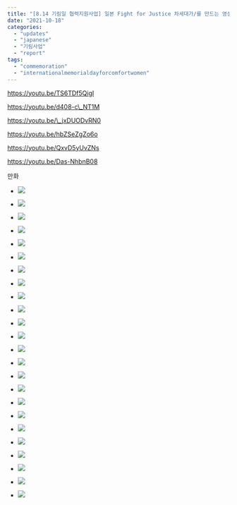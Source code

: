 ```yaml
---
title: "[8.14 기림일 협력지원사업] 일본 Fight for Justice 차세대가/를 만드는 영상 프로젝트 (영상, 만화)"
date: "2021-10-18"
categories: 
  - "updates"
  - "japanese"
  - "기림사업"
  - "report"
tags: 
  - "commemoration"
  - "internationalmemorialdayforcomfortwomen"
---
```


https://youtu.be/TS6TDf5QigI

https://youtu.be/d408-c\_NT1M

https://youtu.be/\_jxDUODvRN0

https://youtu.be/hbZSeZgZo6o

https://youtu.be/QxvD5yUvZNs

https://youtu.be/Das-NhbnB08

만화

- ![](https://womenandwar.net/kr/wp-content/uploads/2022/03/「慰安婦」韓国横ver.01-1024x1024.jpg)
    
- ![](https://womenandwar.net/kr/wp-content/uploads/2022/03/「慰安婦」韓国横ver.02-1024x1024.jpg)
    
- ![](https://womenandwar.net/kr/wp-content/uploads/2022/03/「慰安婦」韓国横ver.03-1024x1024.jpg)
    
- ![](https://womenandwar.net/kr/wp-content/uploads/2022/03/「慰安婦」韓国横ver.04-1024x1024.jpg)
    
- ![](https://womenandwar.net/kr/wp-content/uploads/2022/03/「慰安婦」韓国横ver.05-1024x1024.jpg)
    
- ![](https://womenandwar.net/kr/wp-content/uploads/2022/03/「慰安婦」韓国横ver06-1024x1024.jpg)
    

- ![](https://womenandwar.net/kr/wp-content/uploads/2022/03/Fight-for-justice様（オリジナルカラー）1-1024x1024.jpg)
    
- ![](https://womenandwar.net/kr/wp-content/uploads/2022/03/Fight-for-justice様（オリジナルカラー）2-1024x1024.jpg)
    
- ![](https://womenandwar.net/kr/wp-content/uploads/2022/03/Fight-for-justice様（オリジナルカラー）3-1024x1024.jpg)
    
- ![](https://womenandwar.net/kr/wp-content/uploads/2022/03/Fight-for-justice様（オリジナルカラー）4-1024x1024.jpg)
    
- ![](https://womenandwar.net/kr/wp-content/uploads/2022/03/Fight-for-justice様（オリジナルカラー）5-1024x1024.jpg)
    
- ![](https://womenandwar.net/kr/wp-content/uploads/2022/03/Fight-for-justice様（オリジナルカラー）6-1024x1024.jpg)
    

- ![](https://womenandwar.net/kr/wp-content/uploads/2022/03/「慰安婦」中国語ver01-1024x1024.jpg)
    
- ![](https://womenandwar.net/kr/wp-content/uploads/2022/03/「慰安婦」中国語ver02-1024x1024.jpg)
    
- ![](https://womenandwar.net/kr/wp-content/uploads/2022/03/「慰安婦」中国語ver03-1024x1024.jpg)
    
- ![](https://womenandwar.net/kr/wp-content/uploads/2022/03/「慰安婦」中国語ver04-1024x1024.jpg)
    
- ![](https://womenandwar.net/kr/wp-content/uploads/2022/03/「慰安婦」中国語ver05-1024x1024.jpg)
    
- ![](https://womenandwar.net/kr/wp-content/uploads/2022/03/「慰安婦」中国語ver06-1024x1024.jpg)
    

- ![](https://womenandwar.net/kr/wp-content/uploads/2022/03/「慰安婦」英語01-1024x1024.jpg)
    
- ![](https://womenandwar.net/kr/wp-content/uploads/2022/03/「慰安婦」英語02jpg-1024x1024.jpg)
    
- ![](https://womenandwar.net/kr/wp-content/uploads/2022/03/「慰安婦」英語03-1024x1024.jpg)
    
- ![](https://womenandwar.net/kr/wp-content/uploads/2022/03/「慰安婦」英語04-1024x1024.jpg)
    
- ![](https://womenandwar.net/kr/wp-content/uploads/2022/03/「慰安婦」英語05-1024x1024.jpg)
    
- ![](https://womenandwar.net/kr/wp-content/uploads/2022/03/「慰安婦」英語ver06-1024x1024.jpg)

